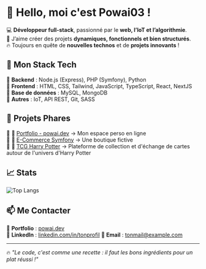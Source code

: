 # 👋 Hello, moi c'est Powai03 !  

💻 **Développeur full-stack**, passionné par le **web, l’IoT et l’algorithmie**.  
🎨 J’aime créer des projets **dynamiques, fonctionnels et bien structurés**.  
🔥 Toujours en quête de **nouvelles technos** et de **projets innovants** !  

## 🚀 Mon Stack Tech  

🔹 **Backend** : Node.js (Express), PHP (Symfony), Python  
🔹 **Frontend** : HTML, CSS, Tailwind, JavaScript, TypeScript, React, NextJS  
🔹 **Base de données** : MySQL, MongoDB  
🔹 **Autres** : IoT, API REST, Git, SASS  

## 📌 Projets Phares  

🔹 🎨 [Portfolio - powai.dev](https://powai.dev) → Mon espace perso en ligne  
🔹 🛒 [E-Commerce Symfony](https://github.com/Powai03/ecommerce) → Une boutique fictive  
🔹 🛒 [TCG Harry Potter](https://github.com/Powai03/hp) → Plateforme de collection et d'échange de cartes autour de l'univers d'Harry Potter

 

## 📈 Stats   

![Top Langs](https://github-readme-stats.vercel.app/api/top-langs/?username=Powai03&layout=compact&theme=radical)  

## 📫 Me Contacter  

📍 **Portfolio** : [powai.dev](https://powai.dev)  
💼 **LinkedIn** : [linkedin.com/in/tonprofil]([https://linkedin.com/in/tonprofil](https://www.linkedin.com/in/kilian-delcenserie-076a2028b/))   
📧 **Email** : [tonmail@example.com](mailto:kilian.dlcsr92@gmail.com)  

---

🔥 *"Le code, c'est comme une recette : il faut les bons ingrédients pour un plat réussi !"*  

